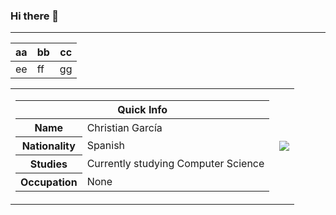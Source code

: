 <link rel="stylesheet" href="style.css"></link>

### Hi there 👋

---

aa|bb|cc
--|--|--
ee|ff|gg

<table align="center">
  <tr>
    <td>
      <table>
      <thead>
      <tr><th colspan="2">Quick Info</th></tr>
      </thead>
      <tbody>
      <tr><th scope='row'>Name</th><td>Christian García</td></tr>
      <tr><th scope='row'>Nationality</th><td>Spanish</td></tr>
      <tr><th scope='row'>Studies</th><td>Currently studying Computer Science</td></tr>
      <tr><th scope='row'>Occupation</th><td>None</td></tr>
      <!--<tr><th scope='row'>Skills</th><td>HTML, CSS, JavaScript, Node.js, SEO</td></tr>-->
      </tbody>
      </table>
    </td>
    <td><img align="center" src="https://github-readme-stats.vercel.app/api/top-langs/?username=Chgv99&layout=compact&theme=radical" /></td>
  </tr>
</div>
<!--
[![Chgv99's GitHub stats](https://github-readme-stats.vercel.app/api?username=Chgv99)](https://github.com/anuraghazra/github-readme-stats)

**Chgv99/chgv99** is a ✨ _special_ ✨ repository because its `README.md` (this file) appears on your GitHub profile.



Here are some ideas to get you started:

- 🔭 I’m currently working on ...
- 🌱 I’m currently learning ...
- 👯 I’m looking to collaborate on ...
- 🤔 I’m looking for help with ...
- 💬 Ask me about ...
- 📫 How to reach me: ...
- 😄 Pronouns: ...
- ⚡ Fun fact: ...
-->
